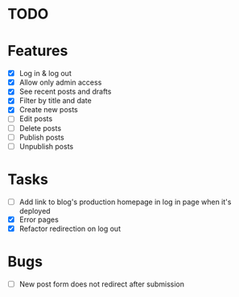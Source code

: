 # TODO

# Features

- [x] Log in & log out
- [x] Allow only admin access
- [x] See recent posts and drafts
- [x] Filter by title and date
- [x] Create new posts
- [ ] Edit posts
- [ ] Delete posts
- [ ] Publish posts
- [ ] Unpublish posts

# Tasks

- [ ] Add link to blog's production homepage in log in page when it's deployed
- [x] Error pages
- [x] Refactor redirection on log out

# Bugs

- [ ] New post form does not redirect after submission
